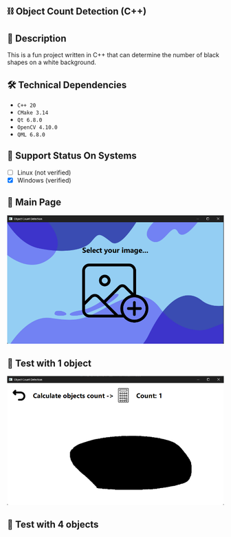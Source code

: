## ⛓️ Object Count Detection (C++)

## 📝 Description
This is a fun project written in C++ that can determine the number of black shapes on a white background.

## 🛠 Technical Dependencies
- `C++ 20`
- `CMake 3.14`
- `Qt 6.8.0`
- `OpenCV 4.10.0`
- `QML 6.8.0`

## 🔗 Support Status On Systems
- [ ] Linux (not verified)
- [X] Windows (verified)

## 🔗 Main Page
![Image](images/main_page.png)

## 🔗 Test with 1 object
![Image](images/1_obj.png)

## 🔗 Test with 4 objects
